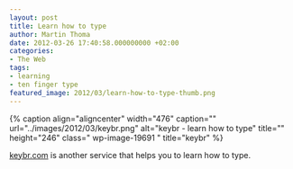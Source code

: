 ```yaml
---
layout: post
title: Learn how to type
author: Martin Thoma
date: 2012-03-26 17:40:58.000000000 +02:00
categories:
- The Web
tags:
- learning
- ten finger type
featured_image: 2012/03/learn-how-to-type-thumb.png
---
```

{% caption align="aligncenter" width="476" caption="" url="../images/2012/03/keybr.png" alt="keybr - learn how to type" title="" height="246" class=" wp-image-19691   " title="keybr" %}

<a href="http://keybr.com/">keybr.com</a> is another service that helps you to learn how to type.
